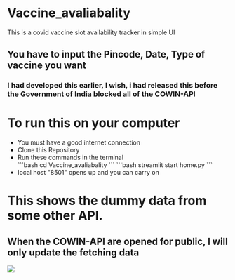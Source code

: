 # Vaccine_avaliabality
 This is a covid vaccine slot availability tracker in simple UI

 <h2>You have to input the Pincode, Date, Type of vaccine you want</h2>
 <h3> I had developed this earlier, I wish, i had released this before the Government of India blocked all of the COWIN-API </h3>
 <h1> To run this on your computer </h1>
 <ul>
    <li> You must have a good internet connection </li>
    <li> Clone this Repository </li>
    <li> Run these commands in the terminal</li>
    ```bash
          cd Vaccine_avaliabality
    ```
    ```bash
    streamlit start home.py 
    ```  
   <li> local host "8501" opens up and you can carry on </li>
 </ul>

<h1> This shows the dummy data from some other API.</h1>
<h2> When the COWIN-API are opened for public, I will only update the fetching data</h2>
<img src="https://camo.githubusercontent.com/10be9e867236dd49357aac457c348b672ba199dece78db957804cc6bd0bdf14c/68747470733a2f2f7777772e726173612e636f6d2f6173736574732f696d672f736172612f736172612d6f70656e2d736f757263652d322e302e706e67"/>